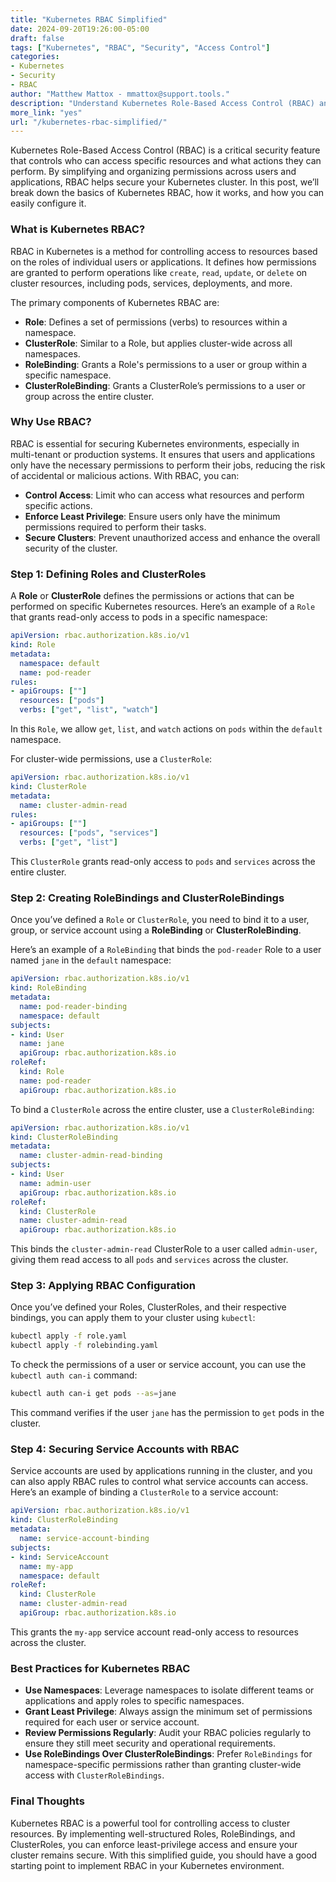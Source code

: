 ```yaml
---
title: "Kubernetes RBAC Simplified"  
date: 2024-09-20T19:26:00-05:00  
draft: false  
tags: ["Kubernetes", "RBAC", "Security", "Access Control"]  
categories:  
- Kubernetes  
- Security  
- RBAC  
author: "Matthew Mattox - mmattox@support.tools."  
description: "Understand Kubernetes Role-Based Access Control (RBAC) and how it simplifies managing permissions for cluster resources."  
more_link: "yes"  
url: "/kubernetes-rbac-simplified/"  
---
```


Kubernetes Role-Based Access Control (RBAC) is a critical security feature that controls who can access specific resources and what actions they can perform. By simplifying and organizing permissions across users and applications, RBAC helps secure your Kubernetes cluster. In this post, we’ll break down the basics of Kubernetes RBAC, how it works, and how you can easily configure it.

<!--more-->

### What is Kubernetes RBAC?

RBAC in Kubernetes is a method for controlling access to resources based on the roles of individual users or applications. It defines how permissions are granted to perform operations like `create`, `read`, `update`, or `delete` on cluster resources, including pods, services, deployments, and more.

The primary components of Kubernetes RBAC are:

- **Role**: Defines a set of permissions (verbs) to resources within a namespace.
- **ClusterRole**: Similar to a Role, but applies cluster-wide across all namespaces.
- **RoleBinding**: Grants a Role's permissions to a user or group within a specific namespace.
- **ClusterRoleBinding**: Grants a ClusterRole’s permissions to a user or group across the entire cluster.

### Why Use RBAC?

RBAC is essential for securing Kubernetes environments, especially in multi-tenant or production systems. It ensures that users and applications only have the necessary permissions to perform their jobs, reducing the risk of accidental or malicious actions. With RBAC, you can:

- **Control Access**: Limit who can access what resources and perform specific actions.
- **Enforce Least Privilege**: Ensure users only have the minimum permissions required to perform their tasks.
- **Secure Clusters**: Prevent unauthorized access and enhance the overall security of the cluster.

### Step 1: Defining Roles and ClusterRoles

A **Role** or **ClusterRole** defines the permissions or actions that can be performed on specific Kubernetes resources. Here’s an example of a `Role` that grants read-only access to pods in a specific namespace:

```yaml
apiVersion: rbac.authorization.k8s.io/v1
kind: Role
metadata:
  namespace: default
  name: pod-reader
rules:
- apiGroups: [""]
  resources: ["pods"]
  verbs: ["get", "list", "watch"]
```

In this `Role`, we allow `get`, `list`, and `watch` actions on `pods` within the `default` namespace.

For cluster-wide permissions, use a `ClusterRole`:

```yaml
apiVersion: rbac.authorization.k8s.io/v1
kind: ClusterRole
metadata:
  name: cluster-admin-read
rules:
- apiGroups: [""]
  resources: ["pods", "services"]
  verbs: ["get", "list"]
```

This `ClusterRole` grants read-only access to `pods` and `services` across the entire cluster.

### Step 2: Creating RoleBindings and ClusterRoleBindings

Once you’ve defined a `Role` or `ClusterRole`, you need to bind it to a user, group, or service account using a **RoleBinding** or **ClusterRoleBinding**.

Here’s an example of a `RoleBinding` that binds the `pod-reader` Role to a user named `jane` in the `default` namespace:

```yaml
apiVersion: rbac.authorization.k8s.io/v1
kind: RoleBinding
metadata:
  name: pod-reader-binding
  namespace: default
subjects:
- kind: User
  name: jane
  apiGroup: rbac.authorization.k8s.io
roleRef:
  kind: Role
  name: pod-reader
  apiGroup: rbac.authorization.k8s.io
```

To bind a `ClusterRole` across the entire cluster, use a `ClusterRoleBinding`:

```yaml
apiVersion: rbac.authorization.k8s.io/v1
kind: ClusterRoleBinding
metadata:
  name: cluster-admin-read-binding
subjects:
- kind: User
  name: admin-user
  apiGroup: rbac.authorization.k8s.io
roleRef:
  kind: ClusterRole
  name: cluster-admin-read
  apiGroup: rbac.authorization.k8s.io
```

This binds the `cluster-admin-read` ClusterRole to a user called `admin-user`, giving them read access to all `pods` and `services` across the cluster.

### Step 3: Applying RBAC Configuration

Once you’ve defined your Roles, ClusterRoles, and their respective bindings, you can apply them to your cluster using `kubectl`:

```bash
kubectl apply -f role.yaml
kubectl apply -f rolebinding.yaml
```

To check the permissions of a user or service account, you can use the `kubectl auth can-i` command:

```bash
kubectl auth can-i get pods --as=jane
```

This command verifies if the user `jane` has the permission to `get` pods in the cluster.

### Step 4: Securing Service Accounts with RBAC

Service accounts are used by applications running in the cluster, and you can also apply RBAC rules to control what service accounts can access. Here’s an example of binding a `ClusterRole` to a service account:

```yaml
apiVersion: rbac.authorization.k8s.io/v1
kind: ClusterRoleBinding
metadata:
  name: service-account-binding
subjects:
- kind: ServiceAccount
  name: my-app
  namespace: default
roleRef:
  kind: ClusterRole
  name: cluster-admin-read
  apiGroup: rbac.authorization.k8s.io
```

This grants the `my-app` service account read-only access to resources across the cluster.

### Best Practices for Kubernetes RBAC

- **Use Namespaces**: Leverage namespaces to isolate different teams or applications and apply roles to specific namespaces.
- **Grant Least Privilege**: Always assign the minimum set of permissions required for each user or service account.
- **Review Permissions Regularly**: Audit your RBAC policies regularly to ensure they still meet security and operational requirements.
- **Use RoleBindings Over ClusterRoleBindings**: Prefer `RoleBindings` for namespace-specific permissions rather than granting cluster-wide access with `ClusterRoleBindings`.

### Final Thoughts

Kubernetes RBAC is a powerful tool for controlling access to cluster resources. By implementing well-structured Roles, RoleBindings, and ClusterRoles, you can enforce least-privilege access and ensure your cluster remains secure. With this simplified guide, you should have a good starting point to implement RBAC in your Kubernetes environment.
